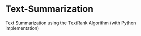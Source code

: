 # Text-Summarization

Text Summarization using the TextRank Algorithm (with Python implementation) 
